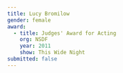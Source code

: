 ```yaml
---
title: Lucy Bromilow
gender: female
award: 
  - title: Judges' Award for Acting
    org: NSDF
    year: 2011
    show: This Wide Night
submitted: false
---
```


